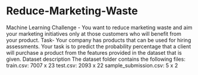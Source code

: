 # Reduce-Marketing-Waste
Machine Learning Challenge - You want to reduce marketing waste and aim your marketing initiatives only at those customers who will benefit from your product.
Task- Your company has products that can be used for hiring assessments. Your task is to predict the probability percentage that a client will purchase a product from the features provided in the dataset that is given.
Dataset description
The dataset folder contains the following files:
train.csv: 7007 x 23
test.csv: 2093 x 22
sample_submission.csv: 5 x 2
